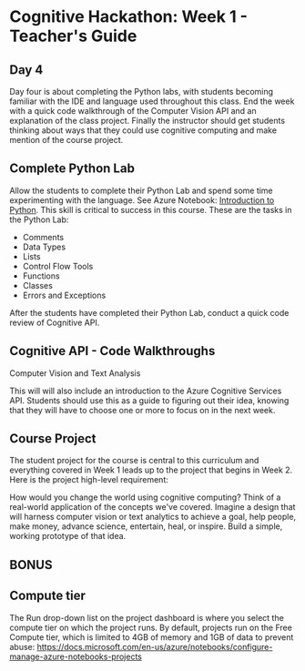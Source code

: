 # Cognitive Hackathon: Week 1 - Teacher's Guide
## Day 4

Day four is about completing the Python labs, with students becoming familiar with the IDE and language used throughout this class. End the week with a quick code walkthrough of the Computer Vision API and an explanation of the class project. Finally the instructor should get students thinking about ways that they could use cognitive computing and make mention of the course project.


## Complete Python Lab

Allow the students to complete their Python Lab and spend some time experimenting with the language. See Azure Notebook: [Introduction to Python]("https://notebooks.azure.com/dan-bcwqcg/projects/teals-cogserv-examples"). This skill is critical to success in this course. These are the tasks in the Python Lab:

* Comments
* Data Types
* Lists
* Control Flow Tools
* Functions
* Classes
* Errors and Exceptions

After the students have completed their Python Lab, conduct a quick code review of Cognitive API.

## Cognitive API - Code Walkthroughs

Computer Vision and Text Analysis

This will will also include an introduction to the Azure Cognitive Services API. Students should use this as a guide to figuring out their idea, knowing that they will have to choose one or more to focus on in the next week.


## Course Project

The student project for the course is central to this curriculum and everything covered in Week 1 leads up to the project that begins in Week 2.  Here is the project high-level requirement: 

How would you change the world using cognitive computing? Think of a real-world application of the concepts we've covered. Imagine a design that will harness computer vision or text analytics to achieve a goal, help people, make money, advance science, entertain, heal, or inspire. Build a simple, working prototype of that idea.


## BONUS

## Compute tier
The Run drop-down list on the project dashboard is where you select the compute tier on which the project runs. By default, projects run on the Free Compute tier, which is limited to 4GB of memory and 1GB of data to prevent abuse:
https://docs.microsoft.com/en-us/azure/notebooks/configure-manage-azure-notebooks-projects